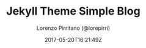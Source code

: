 ---
title: "Jekyll Theme Simple Blog"
github: https://gitlab.com/lorepirri/jekyll-theme-simple-blog
demo: https://lorepirri.gitlab.io/jekyll-theme-simple-blog/
author: Lorenzo Pirritano (@lorepirri)

ssg:
  - Jekyll
cms:
  - No Cms
date: 2017-05-20T16:21:49Z
github_branch: master
---